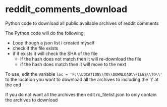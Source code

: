 # reddit_comments_download
Python code to download all public available archives of reddit comments

The Python code will do the following
- Loop though a json list i created myself
- check if the file exists 
- if it exists it will check the SHA of the file
  - if the hash does not match then it will re-download the file
  - if the hash does match then it will move to the next
  
To use, edit the variable `loc = 'F:\\LOCATION\\TO\\DOWNLOAD\\FILES\\TO\\'` to the location you want to download all the archives to including the '\\' at the end

If you do not want all the archives then edit rc_filelist.json to only contain the archives to download
